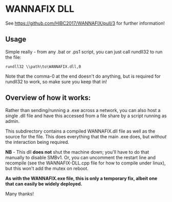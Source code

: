 # WANNAFIX DLL

See https://github.com/HIBC2017/WANNAFIX/pull/3 for further information!

## Usage

Simple really - from any .bat or .ps1 script, you can just call rundll32 to run the file:

`rundll32 \\path\to\WANNAFIX.dll,0`

Note that the comma-0 at the end doesn't do anything, but is required for rundll32 to work, so make sure you keep that in!

## Overview of how it works: 

Rather than sending/running a .exe across a network, you can also host a single .dll file and have this accessed from a file share by a script running as admin. 

This subdirectory contains a compiled WANNAFIX.dll file as well as the source for the file. This does everything that the main .exe does, but _without_ the interaction being required. 

**NB** - This dll **does not** shut the machine down; you'll have to do that manually to disable SMBv1. Or, you can uncomment the restart line and recompile (see the WANNAFIX-DLL.cpp file for how to compile under linux), but this won't add the mutex on reboot. 

**As with the WANNAFIX.exe file, this is only a temporary fix, albeit one that can easily be widely deployed.**

Many thanks!
